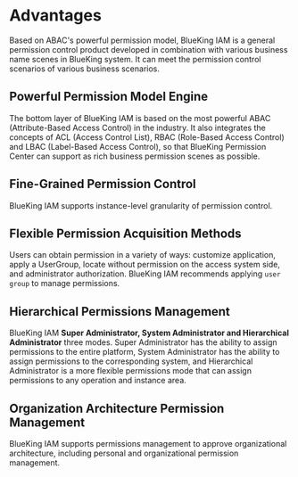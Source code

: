 # Advantages 
Based on ABAC's powerful permission model, BlueKing IAM is a general permission control product developed in combination with various business name scenes in BlueKing system. It can meet the permission control scenarios of various business scenarios.

## Powerful Permission Model Engine 
The bottom layer of BlueKing IAM is based on the most powerful ABAC (Attribute-Based Access Control) in the industry. It also integrates the concepts of ACL (Access Control List), RBAC (Role-Based Access Control) and LBAC (Label-Based Access Control), so that BlueKing Permission Center can support as rich business permission scenes as possible.

## Fine-Grained Permission Control
BlueKing IAM supports instance-level granularity of permission control.

## Flexible Permission Acquisition Methods
Users can obtain permission in a variety of ways: customize application, apply a UserGroup, locate without permission on the access system side, and administrator authorization. BlueKing IAM recommends applying `user group` to manage permissions. 

## Hierarchical Permissions Management 
BlueKing IAM **Super Administrator, System Administrator and Hierarchical Administrator** three modes. Super Administrator has the ability to assign permissions to the entire platform, System Administrator has the ability to assign permissions to the corresponding system, and Hierarchical Administrator is a more flexible permissions mode that can assign permissions to any operation and instance area.

## Organization Architecture Permission Management
BlueKing IAM supports permissions management to approve organizational architecture, including personal and organizational permission management.